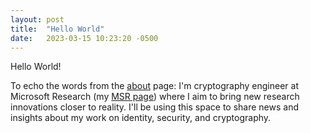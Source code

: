 ```yaml
---
layout: post
title:  "Hello World"
date:   2023-03-15 10:23:20 -0500
---
```


Hello World!

To echo the words from the [about](../about.md) page:
I'm cryptography engineer at Microsoft Research (my [MSR page](https://www.microsoft.com/en-us/research/people/cpaquin/)) where I aim to bring new research innovations closer to reality. I'll be using this space to share news and insights about my work on identity, security, and cryptography.

